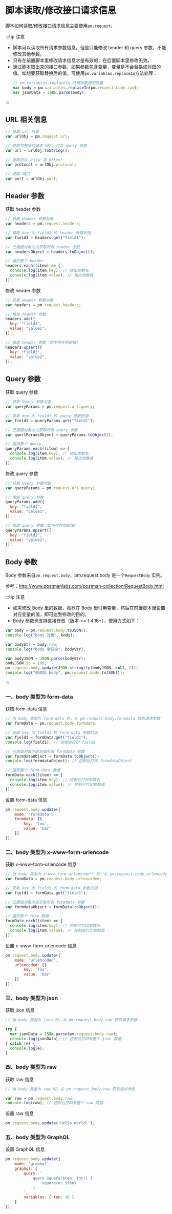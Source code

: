 # 脚本读取/修改接口请求信息

脚本如何读取/修改接口请求信息主要使用`pm.request`。

:::tip 注意

- 脚本可以读取所有请求参数信息，但是只能修改 header 和 query 参数，不能修改其他参数。
- 只有在前置脚本里修改请求信息才是有效的，在后置脚本里修改无效。
- 通过脚本取出来的接口参数，如果参数包含变量，变量是不会替换成对应的值。如想要获取替换后的值，可使用`pm.variables.replaceIn`方法处理：
  ```js
  // pm.variables.replaceIn 处理参数里的变量
  var body = pm.variables.replaceIn(pm.request.body.raw);
  var jsonData = JSON.parse(body);
  ```

:::

## URL 相关信息

```js
// 获取 url 对象
var urlObj = pm.request.url;

// 获取完整接口请求 URL，包含 query 参数
var url = urlObj.toString();

// 获取协议（http 或 https）
var protocol = urlObj.protocol;

// 获取 端口
var port = urlObj.port;
```

## Header 参数

获取 header 参数

```js
// 获取 Header 参数对象
var headers = pm.request.headers;

// 获取 key 为 field1 的 header 参数的值
var field1 = headers.get("field1");

// 已键值对象方式获取所有 header 参数
var headersObject = headers.toObject();

// 遍历整个 header
headers.each((item) => {
  console.log(item.key); // 输出参数名
  console.log(item.value); // 输出参数值
});
```

修改 header 参数

```js
// 获取 Header 参数对象
var headers = pm.request.headers;

// 增加 header 参数
headers.add({
  key: "field1",
  value: "value1",
});

// 修改 header 参数（如不存在则新增）
headers.upsert({
  key: "field2",
  value: "value2",
});
```

## Query 参数

获取 query 参数

```js
// 获取 Query 参数对象
var queryParams = pm.request.url.query;

// 获取 key 为 field1 的 query 参数的值
var field1 = queryParams.get("field1");

// 已键值对象方式获取所有 query 参数
var quertParamsObject = queryParams.toObject();

// 遍历整个 query
queryParams.each((item) => {
  console.log(item.key); // 输出参数名
  console.log(item.value); // 输出参数值
});
```

修改 query 参数

```js
// 获取 Query 参数对象
var queryParams = pm.request.url.query;

// 增加 query 参数
queryParams.add({
  key: "field1",
  value: "value1",
});

// 修改 query 参数（如不存在则新增）
queryParams.upsert({
  key: "field2",
  value: "value2",
});
```

## Body 参数

Body 参数来自`pm.request.body`，pm.request.body 是一个`RequestBody` 实例。

参考：http://www.postmanlabs.com/postman-collection/RequestBody.html

:::tip 注意

- 如需修改 Body 里的数据，推荐在 Body 里引用变量，然后在前置脚本里设置对应变量的值，即可达到修改的目的。
- Body 参数也支持直接修改（版本 >= 1.4.16+），使用方式如下：

```js
var body = pm.request.body.toJSON();
console.log("body 对象", body);

var bodyStr = body.raw;
console.log("body 字符串", bodyStr);

var bodyJSON = JSON.parse(bodyStr);
bodyJSON.id = 100;
pm.request.body.update(JSON.stringify(bodyJSON, null, 2));
console.log("修改后 body", pm.request.body.toJSON());
```

:::

### 一、body 类型为 form-data

获取 form-data 信息

```js
// 当 body 类型为 form-data 时，从 pm.request.body.formdata 获取请求参数
var formData = pm.request.body.formdata;

// 获取 key 为 field1 的 form-data 参数的值
var field1 = formData.get("field1");
console.log(field1); // 控制台打印 field1

// 已键值对象方式获取所有 formdata 参数
var formdataObject = formData.toObject();
console.log(formdataObject); // 控制台打印 formdataObject

// 遍历整个 form-data 数据
formData.each((item) => {
  console.log(item.key); // 控制台打印参数名
  console.log(item.value); // 控制台打印参数值
});
```

设置 form-data 信息

```js
pm.request.body.update({
    mode: 'formdata',
    formdata: [{
        key: 'foo',
        value: 'bar'
    }]
});
```

### 二、body 类型为 x-www-form-urlencode

获取 x-www-form-urlencode 信息

```js
// 当 body 类型为 x-www-form-urlencode** 时，从 pm.request.body.urlencoded 获取请求参数
var formData = pm.request.body.urlencoded;

// 获取 key 为 field1 的 form-data 参数的值
var field1 = formData.get("field1");

// 已键值对象方式获取所有 formdata 参数
var formdataObject = formData.toObject();

// 遍历整个 form 数据
formData.each((item) => {
  console.log(item.key); // 控制台打印参数名
  console.log(item.value); // 控制台打印参数值
});
```

设置 x-www-form-urlencode 信息

```js
pm.request.body.update({
    mode: 'urlencoded',
    urlencoded: [{
        key: 'foo',
        value: 'bar'
    }]
});
```

### 三、body 类型为 json

获取 json 信息

```js
// 当 body 类型为 json 时，从 pm.request.body.raw 获取请求参数

try {
  var jsonData = JSON.parse(pm.request.body.raw);
  console.log(jsonData); // 控制台打印参整个 json 数据
} catch (e) {
  console.log(e);
}
```

### 四、body 类型为 raw

获取 raw 信息

```js
// 当 body 类型为 raw 时，从 pm.request.body.raw 获取请求参数

var raw = pm.request.body.raw;
console.log(raw); // 控制台打印参整个 raw 数据
```

设置 raw 信息

```js
pm.request.body.update('Hello World!');
```

### 五、body 类型为 GraphQL

设置 GraphQL 信息

```js
pm.request.body.update({
    mode: 'graphql',
    graphql: {
        query: `
            query Square($ten: Int!) {
                square(n: $ten)
            }
        `,
        variables: { ten: 10 }
    }
});
```